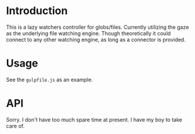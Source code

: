# Introduction

This is a lazy watchers controller for globs/files. Currently utilizing the gaze as the underlying file watching engine. Though theoretically it could connect to any other watching engine, as long as a connector is provided.

# Usage

See the `gulpfile.js` as an example.

# API

Sorry. I don't have too much spare time at present. I have my boy to take care of.